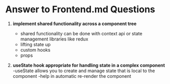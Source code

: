 # Answer to Frontend.md Questions

1. **implement shared functionality across a component tree**
   - shared functionality can be done with context api or state management libraries like redux
   - lifting state up
   - custom hooks
   - props

2. **useState hook appropriate for handling state in a complex component**
    -useState allows you to create and manage state that is local to the component
    -help in automatic re-render the component